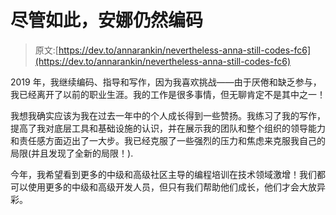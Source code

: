 # 尽管如此，安娜仍然编码

> 原文:[https://dev.to/annarankin/nevertheless-anna-still-codes-fc6](https://dev.to/annarankin/nevertheless-anna-still-codes-fc6)

2019 年，我继续编码、指导和写作，因为我喜欢挑战——由于厌倦和缺乏参与，我已经离开了以前的职业生涯。我的工作是很多事情，但无聊肯定不是其中之一！

我想我确实应该为我在过去一年中的个人成长得到一些赞扬。我练习了我的写作，提高了我对底层工具和基础设施的认识，并在展示我的团队和整个组织的领导能力和责任感方面迈出了一大步。我已经克服了一些强烈的压力和焦虑来克服我自己的局限(并且发现了全新的局限！).

今年，我希望看到更多的中级和高级社区主导的编程培训在技术领域激增！我们都可以使用更多的中级和高级开发人员，但只有我们帮助他们成长，他们才会大放异彩。